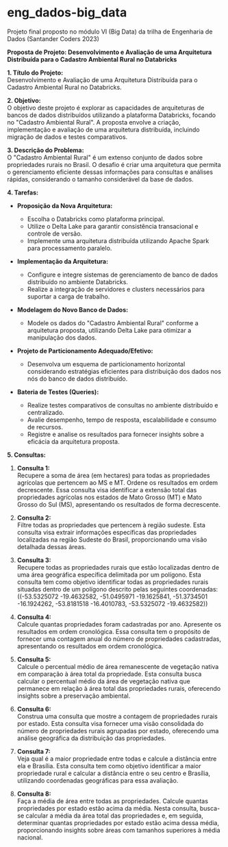 # eng_dados-big_data
Projeto final proposto no módulo VI (Big Data) da trilha de Engenharia de Dados (Santander Coders 2023)

**Proposta de Projeto: Desenvolvimento e Avaliação de uma Arquitetura Distribuída para o Cadastro Ambiental Rural no Databricks**

**1. Título do Projeto:**  
   Desenvolvimento e Avaliação de uma Arquitetura Distribuída para o Cadastro Ambiental Rural no Databricks.

**2. Objetivo:**  
   O objetivo deste projeto é explorar as capacidades de arquiteturas de bancos de dados distribuídos utilizando a plataforma Databricks, focando no "Cadastro Ambiental Rural". A proposta envolve a criação, implementação e avaliação de uma arquitetura distribuída, incluindo migração de dados e testes comparativos.

**3. Descrição do Problema:**  
   O "Cadastro Ambiental Rural" é um extenso conjunto de dados sobre propriedades rurais no Brasil. O desafio é criar uma arquitetura que permita o gerenciamento eficiente dessas informações para consultas e análises rápidas, considerando o tamanho considerável da base de dados.

**4. Tarefas:**

- **Proposição da Nova Arquitetura:**  
  - Escolha o Databricks como plataforma principal.
  - Utilize o Delta Lake para garantir consistência transacional e controle de versão.
  - Implemente uma arquitetura distribuída utilizando Apache Spark para processamento paralelo.

- **Implementação da Arquitetura:**  
  - Configure e integre sistemas de gerenciamento de banco de dados distribuído no ambiente Databricks.
  - Realize a integração de servidores e clusters necessários para suportar a carga de trabalho.

- **Modelagem do Novo Banco de Dados:**  
  - Modele os dados do "Cadastro Ambiental Rural" conforme a arquitetura proposta, utilizando Delta Lake para otimizar a manipulação dos dados.

- **Projeto de Particionamento Adequado/Efetivo:**  
  - Desenvolva um esquema de particionamento horizontal considerando estratégias eficientes para distribuição dos dados nos nós do banco de dados distribuído.

- **Bateria de Testes (Queries):**  
  - Realize testes comparativos de consultas no ambiente distribuído e centralizado.
  - Avalie desempenho, tempo de resposta, escalabilidade e consumo de recursos.
  - Registre e analise os resultados para fornecer insights sobre a eficácia da arquitetura proposta.

**5. Consultas:**

1. **Consulta 1:**  
   Recupere a soma de área (em hectares) para todas as propriedades agrícolas que pertencem ao MS e MT. Ordene os resultados em ordem decrescente. Essa consulta visa identificar a extensão total das propriedades agrícolas nos estados de Mato Grosso (MT) e Mato Grosso do Sul (MS), apresentando os resultados de forma decrescente.

2. **Consulta 2:**  
   Filtre todas as propriedades que pertencem à região sudeste. Esta consulta visa extrair informações específicas das propriedades localizadas na região Sudeste do Brasil, proporcionando uma visão detalhada dessas áreas.

3. **Consulta 3:**  
   Recupere todas as propriedades rurais que estão localizadas dentro de uma área geográfica específica delimitada por um polígono. Esta consulta tem como objetivo identificar todas as propriedades rurais situadas dentro de um polígono descrito pelas seguintes coordenadas:  ((-53.5325072 -19.4632582, -51.0495971 -19.1625841, -51.3734501 -16.1924262, -53.8181518 -16.4010783, -53.5325072 -19.4632582))

4. **Consulta 4:**  
   Calcule quantas propriedades foram cadastradas por ano. Apresente os resultados em ordem cronológica. Essa consulta tem o propósito de fornecer uma contagem anual do número de propriedades cadastradas, apresentando os resultados em ordem cronológica.

5. **Consulta 5:**  
   Calcule o percentual médio de área remanescente de vegetação nativa em comparação à área total da propriedade. Esta consulta busca calcular o percentual médio da área de vegetação nativa que permanece em relação à área total das propriedades rurais, oferecendo insights sobre a preservação ambiental.

6. **Consulta 6:**  
   Construa uma consulta que mostre a contagem de propriedades rurais por estado. Esta consulta visa fornecer uma visão consolidada do número de propriedades rurais agrupadas por estado, oferecendo uma análise geográfica da distribuição das propriedades.

7. **Consulta 7:**  
   Veja qual é a maior propriedade entre todas e calcule a distância entre ela e Brasília. Esta consulta tem como objetivo identificar a maior propriedade rural e calcular a distância entre o seu centro e Brasília, utilizando coordenadas geográficas para essa avaliação.

8. **Consulta 8:**  
   Faça a média de área entre todas as propriedades. Calcule quantas propriedades por estado estão acima da média. Nesta consulta, busca-se calcular a média da área total das propriedades e, em seguida, determinar quantas propriedades por estado estão acima dessa média, proporcionando insights sobre áreas com tamanhos superiores à média nacional.
